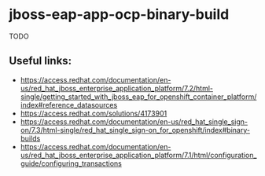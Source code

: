 # jboss-eap-app-ocp-binary-build

TODO
## Useful links:
- https://access.redhat.com/documentation/en-us/red_hat_jboss_enterprise_application_platform/7.2/html-single/getting_started_with_jboss_eap_for_openshift_container_platform/index#reference_datasources
- https://access.redhat.com/solutions/4173901
- https://access.redhat.com/documentation/en-us/red_hat_single_sign-on/7.3/html-single/red_hat_single_sign-on_for_openshift/index#binary-builds
- https://access.redhat.com/documentation/en-us/red_hat_jboss_enterprise_application_platform/7.1/html/configuration_guide/configuring_transactions